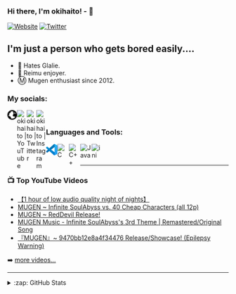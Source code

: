 ### Hi there, I'm okihaito! - 👋 

[![Website](https://img.shields.io/badge/My%20website-1.6k-red?style=for-the-badge&logo=internetexplorer&url=https%3A%2F%2Fhttps://mmhz.blog.fc2.com/)](https://mmhz.blog.fc2.com/)
[![Twitter](https://img.shields.io/badge/Twitter-58-white?style=for-the-badge&logo=twitter)](https://twitter.com/mhzmugen)

## I'm just a person who gets bored easily....

- 🧊 Hates Glalie.
- 🎀 Reimu enjoyer.
- Ⓜ️ Mugen enthusiast since 2012.

### My socials:

[<img align="left" alt="MUGEN Website" width="22px" src="https://raw.githubusercontent.com/iconic/open-iconic/master/svg/globe.svg" />][website]
[<img align="left" alt="okihaito | YouTube" width="22px" src="https://cdn.jsdelivr.net/npm/simple-icons@v3/icons/youtube.svg" />][youtube]
[<img align="left" alt="okihaito | Twitter" width="22px" src="https://cdn.jsdelivr.net/npm/simple-icons@v3/icons/twitter.svg" />][twitter]
[<img align="left" alt="okihaito | Instagram" width="22px" src="https://cdn.jsdelivr.net/npm/simple-icons@v3/icons/instagram.svg" />][instagram]

<br />

### Languages and Tools:

<img align="left" alt="Visual Studio Code" width="26px" src="https://raw.githubusercontent.com/github/explore/80688e429a7d4ef2fca1e82350fe8e3517d3494d/topics/visual-studio-code/visual-studio-code.png" />
<img align="left" alt="C" width="26px" src="https://upload.wikimedia.org/wikipedia/commons/thumb/1/18/C_Programming_Language.svg/695px-C_Programming_Language.svg.png" />
<img align="left" alt="C++" width="26px" src="https://upload.wikimedia.org/wikipedia/commons/thumb/1/18/ISO_C%2B%2B_Logo.svg/1200px-ISO_C%2B%2B_Logo.svg.png" />
<img align="left" alt="Java" width="26px" src="https://freepikpsd.com/file/2019/10/java-logo-transparent-png-5-Transparent-Images.png" />
<img align="left" alt="ini" width="26px" src="https://images.sftcdn.net/images/t_app-logo-xl,f_auto/p/0410efb0-96d1-11e6-a6c7-00163ec9f5fa/3975867179/mugen-Mugen.png" />

<br />
<br />

---

### 📺 Top YouTube Videos

<!-- YOUTUBE:START -->
- [【1 hour of low audio quality night of nights】](https://www.youtube.com/watch?v=SIgChyyNyYg)
- [MUGEN ~ Infinite SoulAbyss vs. 40 Cheap Characters (all 12p)](https://www.youtube.com/watch?v=0kXwByJbjHY)
- [MUGEN ~ RedDevil Release!](https://www.youtube.com/watch?v=7s_4-dA1h1k)
- [MUGEN Music - Infinite SoulAbyss's 3rd Theme | Remastered/Original Song](https://www.youtube.com/watch?v=oqHKPRcVf5s)
- [『MUGEN』~ 9470bb12e8a4f34476 Release/Showcase! (Epilepsy Warning)](https://www.youtube.com/watch?v=87OmS2QXg-I)
<!-- YOUTUBE:END -->

➡️ [more videos...](https://youtube.com/mhzmugen)

---

<details>
  <summary>:zap: GitHub Stats</summary>

  ![okihaito's GitHub stats](https://github-readme-stats.vercel.app/api?username=okihaito)

</details>

[website]: https://mmhz.blog.fc2.com/
[twitter]: https://twitter.com/mhzmugen
[youtube]: https://youtube.com/mhzmugen
[instagram]: https://instagram.com/okihaito

